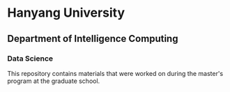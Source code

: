 # Hanyang University 
## Department of Intelligence Computing 
### Data Science

This repository contains materials that were worked on during the master's program at the graduate school. 
